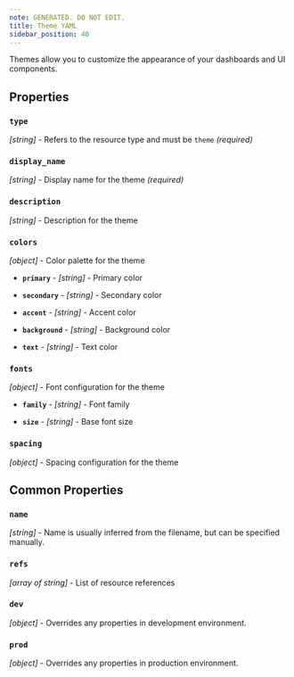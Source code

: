 ```yaml
---
note: GENERATED. DO NOT EDIT.
title: Theme YAML
sidebar_position: 40
---
```


Themes allow you to customize the appearance of your dashboards and UI components.

## Properties

### `type`

_[string]_ - Refers to the resource type and must be `theme` _(required)_

### `display_name`

_[string]_ - Display name for the theme _(required)_

### `description`

_[string]_ - Description for the theme 

### `colors`

_[object]_ - Color palette for the theme 

  - **`primary`** - _[string]_ - Primary color 

  - **`secondary`** - _[string]_ - Secondary color 

  - **`accent`** - _[string]_ - Accent color 

  - **`background`** - _[string]_ - Background color 

  - **`text`** - _[string]_ - Text color 

### `fonts`

_[object]_ - Font configuration for the theme 

  - **`family`** - _[string]_ - Font family 

  - **`size`** - _[string]_ - Base font size 

### `spacing`

_[object]_ - Spacing configuration for the theme 

## Common Properties

### `name`

_[string]_ - Name is usually inferred from the filename, but can be specified manually. 

### `refs`

_[array of string]_ - List of resource references 

### `dev`

_[object]_ - Overrides any properties in development environment. 

### `prod`

_[object]_ - Overrides any properties in production environment. 